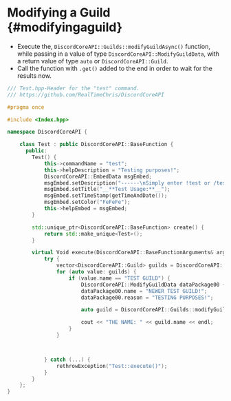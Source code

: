 Modifying a Guild {#modifyingaguild}
============
- Execute the, `DiscordCoreAPI::Guilds::modifyGuildAsync()` function, while passing in a value of type `DiscordCoreAPI::ModifyGuildData`, with a return value of type `auto` or `DiscordCoreAPI::Guild`.
- Call the function with `.get()` added to the end in order to wait for the results now.

```cpp
/// Test.hpp-Header for the "test" command.
/// https://github.com/RealTimeChris/DiscordCoreAPI

#pragma once

#include <Index.hpp>

namespace DiscordCoreAPI {

	class Test : public DiscordCoreAPI::BaseFunction {
	  public:
		Test() {
			this->commandName = "test";
			this->helpDescription = "Testing purposes!";
			DiscordCoreAPI::EmbedData msgEmbed;
			msgEmbed.setDescription("------\nSimply enter !test or /test!\n------");
			msgEmbed.setTitle("__**Test Usage:**__");
			msgEmbed.setTimeStamp(getTimeAndDate());
			msgEmbed.setColor("FeFeFe");
			this->helpEmbed = msgEmbed;
		}

		std::unique_ptr<DiscordCoreAPI::BaseFunction> create() {
			return std::make_unique<Test>();
		}

		virtual Void execute(DiscordCoreAPI::BaseFunctionArguments& args) {
			try {
				vector<DiscordCoreAPI::Guild> guilds = DiscordCoreAPI::Guilds::getAllGuildsAsync().get();
				for (auto value: guilds) {
					if (value.name == "TEST GUILD") {
						DiscordCoreAPI::ModifyGuildData dataPackage00 {value};
						dataPackage00.name = "NEWER TEST GUILD!";
						dataPackage00.reason = "TESTING PURPOSES!";

						auto guild = DiscordCoreAPI::Guilds::modifyGuildAsync(dataPackage00).get();

						cout << "THE NAME: " << guild.name << endl;
					}
				}



			} catch (...) {
				rethrowException("Test::execute()");
			}
		}
	};
}
```
